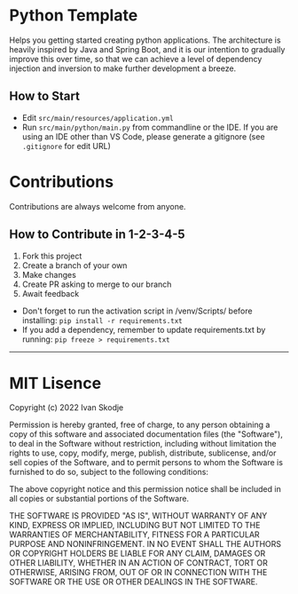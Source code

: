 # Python Template

Helps you getting started creating python applications. The architecture is heavily inspired by Java and Spring Boot, and it is our intention to gradually improve this over time, so that we can achieve a level of dependency injection and inversion to make further development a breeze.

## How to Start

- Edit `src/main/resources/application.yml`
- Run `src/main/python/main.py` from commandline or the IDE. If you are using an IDE other than VS Code, please generate a gitignore (see `.gitignore` for edit URL)

# Contributions

Contributions are always welcome from anyone. 

## How to Contribute in 1-2-3-4-5

1. Fork this project
2. Create a branch of your own
3. Make changes
4. Create PR asking to merge to our branch
5. Await feedback

- Don't forget to run the activation script in /venv/Scripts/ before installing: `pip install -r requirements.txt`  
- If you add a dependency, remember to update requirements.txt by running: `pip freeze > requirements.txt`  

----

# MIT Lisence

Copyright (c) 2022 Ivan Skodje

Permission is hereby granted, free of charge, to any person obtaining a copy
of this software and associated documentation files (the "Software"), to deal
in the Software without restriction, including without limitation the rights
to use, copy, modify, merge, publish, distribute, sublicense, and/or sell
copies of the Software, and to permit persons to whom the Software is
furnished to do so, subject to the following conditions:

The above copyright notice and this permission notice shall be included in all
copies or substantial portions of the Software.

THE SOFTWARE IS PROVIDED "AS IS", WITHOUT WARRANTY OF ANY KIND, EXPRESS OR
IMPLIED, INCLUDING BUT NOT LIMITED TO THE WARRANTIES OF MERCHANTABILITY,
FITNESS FOR A PARTICULAR PURPOSE AND NONINFRINGEMENT. IN NO EVENT SHALL THE
AUTHORS OR COPYRIGHT HOLDERS BE LIABLE FOR ANY CLAIM, DAMAGES OR OTHER
LIABILITY, WHETHER IN AN ACTION OF CONTRACT, TORT OR OTHERWISE, ARISING FROM,
OUT OF OR IN CONNECTION WITH THE SOFTWARE OR THE USE OR OTHER DEALINGS IN THE
SOFTWARE.